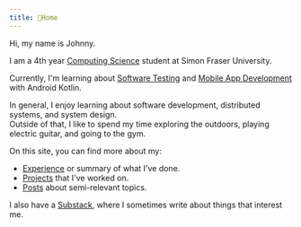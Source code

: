 ```yaml
---
title: 🍞Home
---
```


Hi, my name is Johnny.

I am a 4th year [Computing Science](https://www.sfu.ca/computing.html) student at Simon Fraser University. 

Currently, I'm learning about [Software Testing](https://www2.cs.sfu.ca/~wsumner/teaching/473/24/) and [Mobile App Development](https://www.sfu.ca/outlines.html?2024/fall/cmpt/362/d100) with Android Kotlin.

In general, I enjoy learning about software development, distributed systems, and system design. \
Outside of that, I like to spend my time exploring the outdoors, playing electric guitar, and going to the gym. 

On this site, you can find more about my:
- [Experience](about/experience.md) or summary of what I've done.
- [Projects](about/projects) that I've worked on. 
- [Posts](posts/) about semi-relevant topics.

I also have a [Substack](https://toastjpg.substack.com/), where I sometimes write about things that interest me. 